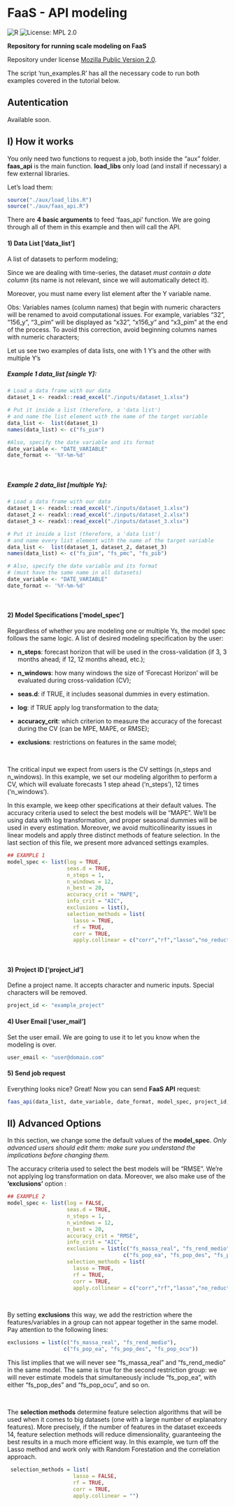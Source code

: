 FaaS - API modeling
================

![R](https://img.shields.io/badge/R%3E%3D-3.0.0-blue.svg) ![License: MPL
2.0](https://img.shields.io/badge/License-MPL%202.0-brightgreen.svg)

**Repository for running scale modeling on FaaS**

Repository under license [Mozilla Public
Version 2.0](https://www.mozilla.org/en-US/MPL/2.0/).

The script ‘run\_examples.R’ has all the necessary code to run both
examples covered in the tutorial below.

## Autentication

Available soon.

## I) How it works

You only need two functions to request a job, both inside the “aux”
folder. **faas\_api** is the main function. **load\_libs** only load
(and install if necessary) a few external libraries.

Let’s load them:

``` r
source("./aux/load_libs.R")
source("./aux/faas_api.R")
```

There are **4 basic arguments** to feed ‘faas\_api’ function. We are
going through all of them in this example and then will call the API.

#### 1\) Data List \[‘data\_list’\]

A list of datasets to perform modeling;

Since we are dealing with time-series, the dataset *must contain a date
column* (its name is not relevant, since we will automatically detect
it).

Moreover, you must name every list element after the Y variable name.

Obs: Variables names (column names) that begin with numeric characters
will be renamed to avoid computational issues. For example, variables
“32”, “156\_y”, “3\_pim” will be displayed as “x32”, “x156\_y” and
“x3\_pim” at the end of the process. To avoid this correction, avoid
beginning columns names with numeric characters;

Let us see two examples of data lists, one with 1 Y’s and the other with
multiple Y’s <br>

##### Example 1 data\_list \[single Y\]:

``` r
# Load a data frame with our data
dataset_1 <- readxl::read_excel("./inputs/dataset_1.xlsx")

# Put it inside a list (therefore, a 'data list')
# and name the list element with the name of the target variable
data_list <-  list(dataset_1)
names(data_list) <- c("fs_pim")

#Also, specify the date variable and its format 
date_variable <- "DATE_VARIABLE"
date_format <- '%Y-%m-%d'
```

<br>

##### Example 2 data\_list \[multiple Ys\]:

``` r
# Load a data frame with our data
dataset_1 <- readxl::read_excel("./inputs/dataset_1.xlsx")
dataset_2 <- readxl::read_excel("./inputs/dataset_2.xlsx")
dataset_3 <- readxl::read_excel("./inputs/dataset_3.xlsx")

# Put it inside a list (therefore, a 'data list')
# and name every list element with the name of the target variable
data_list <-  list(dataset_1, dataset_2, dataset_3)
names(data_list) <- c("fs_pim", "fs_pmc", "fs_pib")

# Also, specify the date variable and its format 
# (must have the same name in all datasets)
date_variable <- "DATE_VARIABLE"
date_format <- '%Y-%m-%d'
```

<br>

#### 2\) **Model Specifications \[‘model\_spec’\]**

Regardless of whether you are modeling one or multiple Ys, the model
spec follows the same logic. A list of desired modeling specification by
the user:

  - **n\_steps**: forecast horizon that will be used in the
    cross-validation (if 3, 3 months ahead; if 12, 12 months ahead,
    etc.);

  - **n\_windows**: how many windows the size of ‘Forecast Horizon’ will
    be evaluated during cross-validation (CV);

  - **seas.d**: if TRUE, it includes seasonal dummies in every
    estimation.

  - **log**: if TRUE apply log transformation to the data;

  - **accuracy\_crit**: which criterion to measure the accuracy of the
    forecast during the CV (can be MPE, MAPE, or RMSE);

  - **exclusions**: restrictions on features in the same model;

<br>

The critical input we expect from users is the CV settings (n\_steps and
n\_windows). In this example, we set our modeling algorithm to perform a
CV, which will evaluate forecasts 1 step ahead (‘n\_steps’), 12 times
(‘n\_windows’).

In this example, we keep other specifications at their default values.
The accuracy criteria used to select the best models will be “MAPE”.
We’ll be using data with log transformation, and proper seasonal
dummies will be used in every estimation. Moreover, we avoid
multicollinearity issues in linear models and apply three distinct
methods of feature selection. In the last section of this file, we
present more advanced settings examples.

``` r
## EXAMPLE 1
model_spec <- list(log = TRUE,
                   seas.d = TRUE,
                   n_steps = 1,
                   n_windows = 12,
                   n_best = 20,
                   accuracy_crit = "MAPE",
                   info_crit = "AIC",
                   exclusions = list(),
                   selection_methods = list(
                     lasso = TRUE,
                     rf = TRUE,
                     corr = TRUE,
                     apply.collinear = c("corr","rf","lasso","no_reduction")))
```

<br>

#### 3\) Project ID \[‘project\_id’\]

Define a project name. It accepts character and numeric inputs. Special
characters will be removed.

``` r
project_id <- "example_project"
```

#### 4\) User Email \[‘user\_mail’\]

Set the user email. We are going to use it to let you know when the
modeling is over.

``` r
user_email <- "user@domain.com"
```

#### 5\) Send job request

Everything looks nice? Great\! Now you can send **FaaS API** request:

``` r
faas_api(data_list, date_variable, date_format, model_spec, project_id, user_email) 
```

## II) Advanced Options

In this section, we change some the default values of the
**model\_spec**. *Only advanced users should edit them: make sure you
understand the implications before changing them.*

The accuracy criteria used to select the best models will be “RMSE”.
We’re not applying log transformation on data. Moreover, we also make
use of the **‘exclusions’** option :

``` r
## EXAMPLE 2
model_spec <- list(log = FALSE,
                   seas.d = TRUE,
                   n_steps = 1,
                   n_windows = 12,
                   n_best = 20,
                   accuracy_crit = "RMSE",
                   info_crit = "AIC",
                   exclusions = list(c("fs_massa_real", "fs_rend_medio"),
                                     c("fs_pop_ea", "fs_pop_des", "fs_pop_ocu")),
                   selection_methods = list(
                     lasso = TRUE,
                     rf = TRUE,
                     corr = TRUE,
                     apply.collinear = c("corr","rf","lasso","no_reduction")))
```

<br>

By setting **exclusions** this way, we add the restriction where the
features/variables in a group can not appear together in the same model.
Pay attention to the following lines:

``` r
exclusions = list(c("fs_massa_real", "fs_rend_medio"),
                  c("fs_pop_ea", "fs_pop_des", "fs_pop_ocu"))
```

This list implies that we will never see “fs\_massa\_real” and
“fs\_rend\_medio” in the same model. The same is true for the second
restriction group: we will never estimate models that simultaneously
include “fs\_pop\_ea”, with either “fs\_pop\_des” and “fs\_pop\_ocu”,
and so on.

<br>

The **selection methods** determine feature selection algorithms that
will be used when it comes to big datasets (one with a large number of
explanatory features). More precisely, if the number of features in the
dataset exceeds 14, feature selection methods will reduce
dimensionality, guaranteeing the best results in a much more efficient
way. In this example, we turn off the Lasso method and work only with
Random Forestation and the correlation approach.

``` r
 selection_methods = list(
                     lasso = FALSE,
                     rf = TRUE,
                     corr = TRUE,
                     apply.collinear = "")
```

<br>
